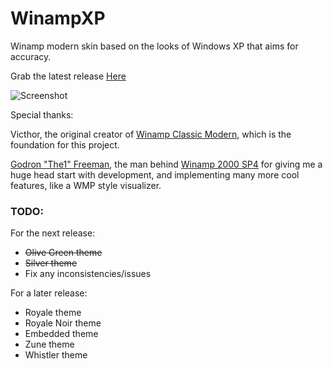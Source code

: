 # WinampXP
Winamp modern skin based on the looks of Windows XP that aims for accuracy.

Grab the latest release [Here](https://github.com/mirzi1/WinampXP/releases)

![Screenshot](https://i.imgur.com/ApMPNwN.png)

Special thanks:

Victhor, the original creator of [Winamp Classic Modern](https://www.deviantart.com/victhor/art/Winamp-Classic-Modern-by-Victhor-805797724), which is the foundation for this project.

[Godron "The1" Freeman](https://github.com/The1Freeman), the man behind [Winamp 2000 SP4](https://github.com/The1Freeman/Winamp2000SP4) for giving me a huge head start with development, and implementing many more cool features, like a WMP style visualizer.

### TODO:
For the next release:
- ~~Olive Green theme~~
- ~~Silver theme~~
- Fix any inconsistencies/issues

For a later release:
- Royale theme
- Royale Noir theme
- Embedded theme
- Zune theme
- Whistler theme
